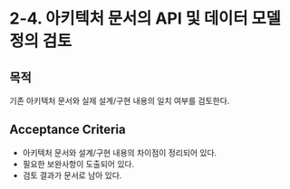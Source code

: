# 2-4. 아키텍처 문서의 API 및 데이터 모델 정의 검토

## 목적
기존 아키텍처 문서와 실제 설계/구현 내용의 일치 여부를 검토한다.

## Acceptance Criteria
- 아키텍처 문서와 설계/구현 내용의 차이점이 정리되어 있다.
- 필요한 보완사항이 도출되어 있다.
- 검토 결과가 문서로 남아 있다.
